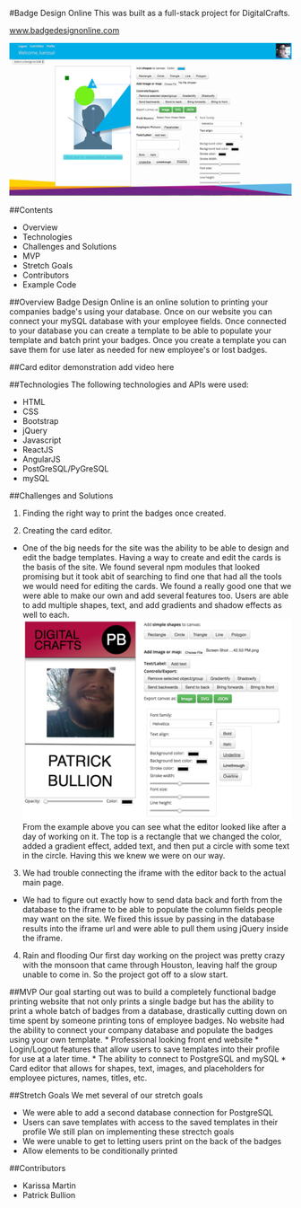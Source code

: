 #Badge Design Online 
This was built as a full-stack project for DigitalCrafts. 

www.badgedesignonline.com

![Alt text](readme1.png)


##Contents
  * Overview 
  * Technologies
  * Challenges and Solutions 
  * MVP 
  * Stretch Goals
  * Contributors 
  * Example Code

##Overview 
Badge Design Online is an online solution to printing your companies badge's using your database.  Once on our website you can connect your mySQL database with your employee fields.  Once connected to your database you can create a template to be able to populate your template and batch print your badges.  Once you create a template you can save them for use later as needed for new employee's or lost badges.

##Card editor demonstration
add video here

##Technologies 
The following technologies and APIs were used:
  * HTML
  * CSS
  * Bootstrap
  * jQuery
  * Javascript
  * ReactJS
  * AngularJS
  * PostGreSQL/PyGreSQL
  * mySQL


##Challenges and Solutions
 
1.  Finding the right way to print the badges once created.
 
 
2.  Creating the card editor.
  * One of the big needs for the site was the ability to be able to design and edit the badge templates.  Having a way to create and edit the cards is the basis of the site.  We found several npm modules that looked promising but it took abit of searching to find one that had all the tools we would need for editing the cards.  We found a really good one that we were able to make our own and add several features too.  Users are able to add multiple shapes, text, and add gradients and shadow effects as well to each.
![Alt text](readme2.png)
From the example above you can see what the editor looked like after a day of working on it.  The top is a rectangle that we changed the color, added a gradient effect, added text, and then put a circle with some text in the circle. Having this we knew we were on our way.

3.  We had trouble connecting the iframe with the editor back to the actual main page.
  * We had to figure out exactly how to send data back and forth from the database to the iframe to be able to populate the column fields people may want on the site.  We fixed this issue by passing in the database results into the iframe url and were able to pull them using jQuery inside the iframe.

4.  Rain and flooding
Our first day working on the project was pretty crazy with the monsoon that came through Houston, leaving half the group unable to come in.  So the project got off to a slow start.


##MVP
Our goal starting out was to build a completely functional badge printing website that not only prints a single badge but has the ability to print a whole batch of badges from a database, drastically cutting down on time spent by someone printing tons of employee badges.  No website had the ability to connect your company database and populate the badges using your own template.
    * Professional looking front end website
    * Login/Logout features that allow users to save templates into their profile for use at a later time.
    * The ability to connect to PostgreSQL and mySQL
    * Card editor that allows for shapes, text, images, and placeholders for employee pictures, names, titles, etc.

##Stretch Goals 
We met several of our stretch goals
  * We were able to add a second database connection for PostgreSQL
  * Users can save templates with access to the saved templates in their profile
We still plan on implementing these strectch goals
  * We were unable to get to letting users print on the back of the badges
  * Allow elements to be conditionally printed

##Contributors 

  * Karissa Martin
  * Patrick Bullion

